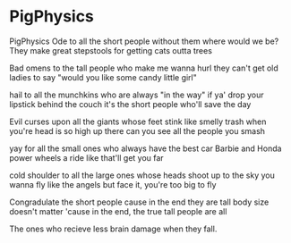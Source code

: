 # PigPhysics
PigPhysics
Ode to all the short people
without them where would we be?
They make great stepstools
for getting cats outta trees

Bad omens to the tall people
who make me wanna hurl
they can't get old ladies to say
"would you like some candy little girl"

hail to all the munchkins
who are always "in the way"
if ya' drop your lipstick behind the couch
it's the short people who'll save the day

Evil curses upon all the giants
whose feet stink like smelly trash
when you're head is so high up there
can you see all the people you smash

yay for all the small ones
who always have the best car
Barbie and Honda power wheels
a ride like that'll get you far

cold shoulder to all the large ones
whose heads shoot up to the sky
you wanna fly like the angels
but face it, you're too big to fly

Congradulate the short people
cause in the end they are tall
body size doesn't matter 'cause
in the end, the true tall people are all

The ones who recieve less brain damage when they fall.
